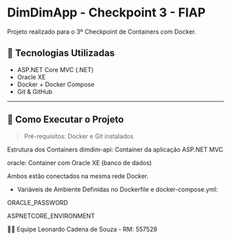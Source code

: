 ﻿# DimDimApp - Checkpoint 3 - FIAP

Projeto realizado para o 3º Checkpoint de Containers com Docker.

## 🚀 Tecnologias Utilizadas

- ASP.NET Core MVC (.NET)
- Oracle XE
- Docker + Docker Compose
- Git & GitHub

---

## 🐳 Como Executar o Projeto

> Pré-requisitos: Docker e Git instalados

 Estrutura dos Containers
dimdim-api: Container da aplicação ASP.NET MVC

oracle: Container com Oracle XE (banco de dados)

Ambos estão conectados na mesma rede Docker.

- Variáveis de Ambiente
Definidas no Dockerfile e docker-compose.yml:

ORACLE_PASSWORD

ASPNETCORE_ENVIRONMENT

👨‍💻 Equipe
Leonardo Cadena de Souza - RM: 557528